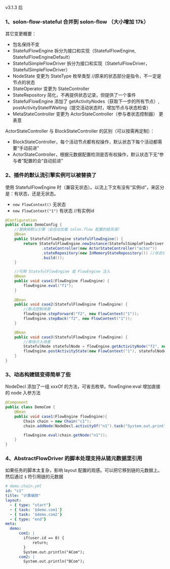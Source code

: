 v3.1.3 后

### 1、solon-flow-stateful 合并到 solon-flow （大小增加 17k）

其它变更概要：

* 包名保持不变
* StatefulFlowEngine 拆分为接口和实现（StatefulFlowEngine, StatefulFlowEngineDefault）
* StatefulSimpleFlowDriver 拆分为接口和实现（StatefulFlowDriver，StatefulSimpleFlowDriver）
* NodeState 变更为 StateType 枚举类型 //原来的状态部分是指令，不一定是节点的状态
* StateOperator 变更为 StateController
* StateRepository 简化，不再提供状态记录，但提供了一个事件 
* StatefulFlowEngine 添加了 getActivityNodes（获取下一步的所有节点）, postActivityStateIfWaiting（提交活动状态时，增加节点与状态检查）
* MetaStateController 变更为 ActorStateController（参与者状态控制器） 更表意


ActorStateController 与 BlockStateController 的区别（可以按需再定制）：

* BlockStateController，每个活动节点都有权操作，默认状态下每个活动都需要“手动前进”
* ActorStateController，根据元数据配置检测是否有权操作，默认状态下无“参与者”配置的会“自动前进”

### 2、插件的默认流引擎实例可以被替换了

使用 StatefulFlowEngine 时（兼容无状态）。以流上下文有没有“实例id”，来区分是：有状态，还是无状态。

* `new FlowContext()` 无状态
* `new FlowContext("1")` 有状态 //有实例id


```java
@Configuration
public class DemoConfig {
    //替换掉默认引擎（会自动加载 solon.flow 配置的链资源）
    @Bean
    public StatefulFlowEngine statefulFlowEngine() {
        return StatefulFlowEngine.newInstance(StatefulSimpleFlowDriver.builder()
                .stateController(new ActorStateController("actor"))
                .stateRepository(new InMemoryStateRepository()) //状态仓库（支持持久化）
                .build());
    }

    //可用 StatefulFlowEngine 或 FlowEngine 注入
    @Bean
    public void case1(FlowEngine flowEngine) {
        flowEngine.eval("f1");
    }
    
    @Bean
    public void case2(StatefulFlowEngine flowEngine) {
        //断点控制场景
        flowEngine.stepForward("f2", new FlowContext("1"));
        flowEngine.stepBack("f2", new FlowContext("1"));
    }

    @Bean
    public void case3(StatefulFlowEngine flowEngine) {
        //等待介入场景
        StatefulNode statefulNode = flowEngine.getActivityNode("f2", new FlowContext("1"));
        flowEngine.postActivityState(new FlowContext("1"), statefulNode.getNode(), StateType.COMPLETED);
    }
}
```

### 3、动态构建链变得简单了些

NodeDecl 添加了一组 xxxOf 的方法，可省去枚举。flowEngine:eval 增加直接的 node 入参方法

```java
@Component
public class DemoCom {
    @Bean
    public void case1(FlowEngine flowEngine){
        Chain chain = new Chain("c1");
        chain.addNode(NodeDecl.activityOf("n1").task("System.out.println(\"hello world!\");"));

        flowEngine.eval(chain.getNode("n1"));
    }
}
```

### 4、AbstractFlowDriver 的脚本处理支持从链元数据里引用

如果任务的脚本太复杂，影响 layout 配置的观感。可以把它移到链的元数据上。然后通过 `$` 符引用链的元数据

```yaml
# demo.chain.yml
id: "c1"
title: "计算编排"
layout:
  - { type: "start"}
  - { task: '$demo.com1'}
  - { task: '$demo.com2'}
  - { type: "end"}
meta:
  demo:
      com1: |
        if(user.id == 0) {
            return;
        }
        System.out.println("ACom");
      com2: |
        System.out.println("BCom");
```

